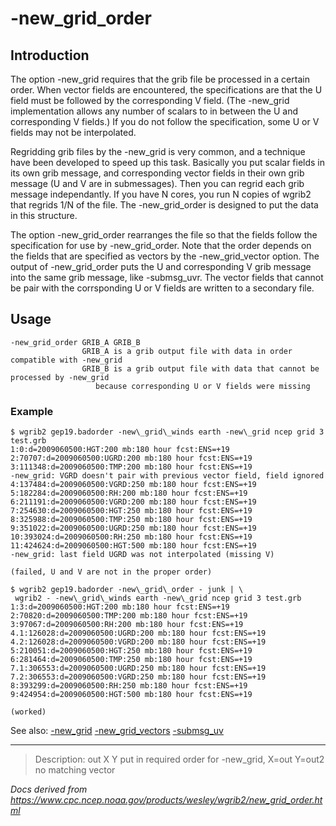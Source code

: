 # -new_grid_order

## Introduction

The option -new_grid requires that the grib
file be processed in a certain order. When vector fields are encountered,
the specifications are that the U field must be followed by the corresponding V field.
(The -new_grid implementation allows any number of scalars to in between the U and
corresponding V fields.) If you do not follow the specification, some U or V
fields may not be interpolated.

Regridding grib files by the -new_grid is very common, and
a technique have been developed to speed up this task. Basically you put scalar
fields in its own grib message, and corresponding vector fields in their own grib
message (U and V are in submessages). Then you can regrid each grib message independantly.
If you have N cores, you run N copies of wgrib2 that regrids 1/N of the file.
The -new_grid_order is designed to put the data in this structure.

The option -new_grid_order rearranges the file so that
the fields follow the specification for use by -new_grid_order.
Note that the order depends on the fields that are specified as vectors by
the -new_grid_vector option.
The output of -new_grid_order puts the U and corresponding V
grib message into the same grib message, like -submsg_uvr.
The vector fields that cannot be pair with the corrsponding U or V fields are written
to a secondary file.

## Usage

```
-new_grid_order GRIB_A GRIB_B
                GRIB_A is a grib output file with data in order compatible with -new_grid
                GRIB_B is a grib output file with data that cannot be processed by -new_grid
                   because corresponding U or V fields were missing
```

### Example

```
$ wgrib2 gep19.badorder -new\_grid\_winds earth -new\_grid ncep grid 3 test.grb
1:0:d=2009060500:HGT:200 mb:180 hour fcst:ENS=+19
2:70707:d=2009060500:UGRD:200 mb:180 hour fcst:ENS=+19
3:111348:d=2009060500:TMP:200 mb:180 hour fcst:ENS=+19
-new_grid: VGRD doesn't pair with previous vector field, field ignored
4:137484:d=2009060500:VGRD:250 mb:180 hour fcst:ENS=+19
5:182284:d=2009060500:RH:200 mb:180 hour fcst:ENS=+19
6:211191:d=2009060500:VGRD:200 mb:180 hour fcst:ENS=+19
7:254630:d=2009060500:HGT:250 mb:180 hour fcst:ENS=+19
8:325988:d=2009060500:TMP:250 mb:180 hour fcst:ENS=+19
9:351022:d=2009060500:UGRD:250 mb:180 hour fcst:ENS=+19
10:393024:d=2009060500:RH:250 mb:180 hour fcst:ENS=+19
11:424624:d=2009060500:HGT:500 mb:180 hour fcst:ENS=+19
-new_grid: last field UGRD was not interpolated (missing V)

(failed, U and V are not in the proper order)

$ wgrib2 gep19.badorder -new\_grid\_order - junk | \
 wgrib2 - -new\_grid\_winds earth -new\_grid ncep grid 3 test.grb
1:3:d=2009060500:HGT:200 mb:180 hour fcst:ENS=+19
2:70820:d=2009060500:TMP:200 mb:180 hour fcst:ENS=+19
3:97067:d=2009060500:RH:200 mb:180 hour fcst:ENS=+19
4.1:126028:d=2009060500:UGRD:200 mb:180 hour fcst:ENS=+19
4.2:126028:d=2009060500:VGRD:200 mb:180 hour fcst:ENS=+19
5:210051:d=2009060500:HGT:250 mb:180 hour fcst:ENS=+19
6:281464:d=2009060500:TMP:250 mb:180 hour fcst:ENS=+19
7.1:306553:d=2009060500:UGRD:250 mb:180 hour fcst:ENS=+19
7.2:306553:d=2009060500:VGRD:250 mb:180 hour fcst:ENS=+19
8:393299:d=2009060500:RH:250 mb:180 hour fcst:ENS=+19
9:424954:d=2009060500:HGT:500 mb:180 hour fcst:ENS=+19

(worked)
```

See also:
[-new_grid](./new_grid.md)
[-new_grid_vectors](./new_grid_vectors.md)
[-submsg_uv](./submsg_uv.md)

---

> Description: out X Y put in required order for -new_grid, X=out Y=out2 no matching vector

_Docs derived from <https://www.cpc.ncep.noaa.gov/products/wesley/wgrib2/new_grid_order.html>_
